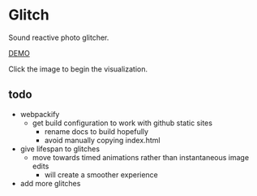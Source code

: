 # Glitch

Sound reactive photo glitcher.

[DEMO](https://rickyfitts.github.io/glitch/)

Click the image to begin the visualization.

## todo
- webpackify
    - get build configuration to work with github static sites
        - rename docs to build hopefully
        - avoid manually copying index.html
- give lifespan to glitches
    - move towards timed animations rather than instantaneous image edits
        - will create a smoother experience
- add more glitches
